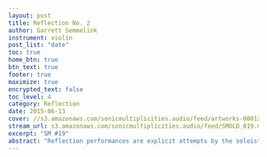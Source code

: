 ```yaml
---
layout: post
title: Reflection No. 2
author: Garrett Semmelink
instrument: violin
post_list: "date"
toc: true
home_btn: true
btn_text: true
footer: true
maximize: true
encrypted_text: false
toc_level: 4
category: Reflection
date: 2015-06-13
cover: //s3.amazonaws.com/sonicmultiplicities.audio/feed/artworks-000125170994-cj37zh-t500x500.jpg 
stream_url: s3.amazonaws.com/sonicmultiplicities.audio/feed/SMOLD_019.mp3
excerpt: "SM #19"
abstract: "Reflection performances are explicit attempts by the soloist to reflect upon their overarching SM experience, as it relates to the present time period."
---
```

